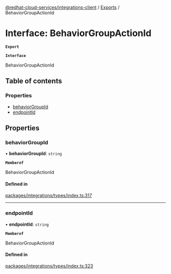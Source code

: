 [@redhat-cloud-services/integrations-client](../README.md) / [Exports](../modules.md) / BehaviorGroupActionId

# Interface: BehaviorGroupActionId

**`Export`**

**`Interface`**

BehaviorGroupActionId

## Table of contents

### Properties

- [behaviorGroupId](BehaviorGroupActionId.md#behaviorgroupid)
- [endpointId](BehaviorGroupActionId.md#endpointid)

## Properties

### behaviorGroupId

• **behaviorGroupId**: `string`

**`Memberof`**

BehaviorGroupActionId

#### Defined in

[packages/integrations/types/index.ts:317](https://github.com/RedHatInsights/javascript-clients/blob/master/packages/integrations/types/index.ts#L317)

___

### endpointId

• **endpointId**: `string`

**`Memberof`**

BehaviorGroupActionId

#### Defined in

[packages/integrations/types/index.ts:323](https://github.com/RedHatInsights/javascript-clients/blob/master/packages/integrations/types/index.ts#L323)
